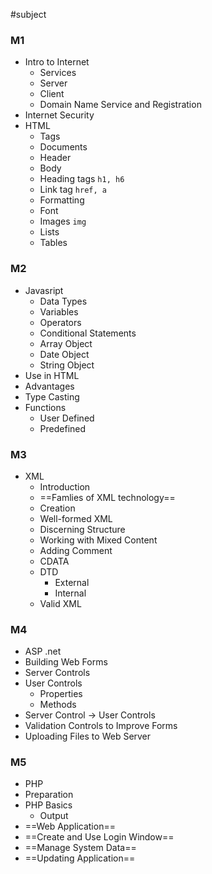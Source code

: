 #subject 

### M1
* Intro to Internet
	* Services
	* Server
	* Client
	* Domain Name Service and Registration
* Internet Security
* HTML
	* Tags
	* Documents
	* Header
	* Body
	* Heading tags  `h1, h6`
	* Link tag `href, a`
	* Formatting
	* Font
	* Images `img`
	* Lists
	* Tables

### M2
* Javasript
	* Data Types
	* Variables
	* Operators
	* Conditional Statements
	* Array Object
	* Date Object
	* String Object
* Use in HTML
* Advantages
* Type Casting
* Functions
	* User Defined
	* Predefined

### M3
* XML
	* Introduction
	* ==Famlies of XML technology==
	* Creation
	* Well-formed XML
	* Discerning Structure
	* Working with Mixed Content
	* Adding Comment
	* CDATA
	* DTD
		* External
		* Internal
	* Valid XML

### M4
* ASP .net
* Building Web Forms
* Server Controls
* User Controls
	* Properties
	* Methods
* Server Control -> User Controls
* Validation Controls to Improve Forms
* Uploading Files to Web Server

### M5
* PHP
* Preparation
* PHP Basics
	* Output
* ==Web Application==
* ==Create and Use Login Window==
* ==Manage System Data==
* ==Updating Application==